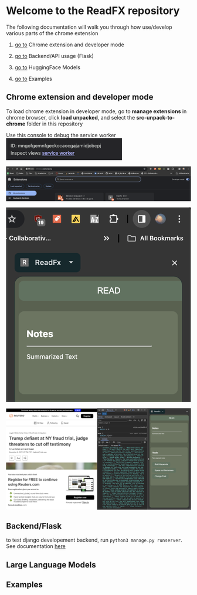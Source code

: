 # Welcome to the ReadFX repository

The following documentation will walk you through how use/develop various parts of the chrome extension
1. [go to](#Chrome-extension-and-developer-mode) Chrome extension and developer mode

2. [go to](#backend/flask) Backend/API usage (Flask)

3. [go to](#large-language-models) HuggingFace Models

4. [go to](#examples) Examples

## Chrome extension and developer mode
To load chrome extension in developer mode, go to **manage extensions** in chrome browser, click **load unpacked**, and select the **src-unpack-to-chrome** folder in this repository 


Use this console to debug the service worker
![Alt text](image.png)

![Alt text](imgs/unpack.png)

![Alt text](imgs/sidepanel.png)

![Alt text](imgs/parse.png)

## Backend/Flask
to test django developement backend, run ```python3 manage.py runserver```. See documentation [here](https://docs.djangoproject.com/en/5.0/intro/tutorial01/)

## Large Language Models

## Examples

